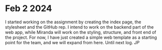 #   Feb 2 2024
I started working on the assignment by creating the index page, the stylesheet and the GitHub rep.
I intend to work on the backend part of the web app, while Miranda will work on the styling, structure, and front end of the project.
For now, I have just created a simple web template as a starting point for the team, and we will expand from here. Until next log.
       *JP*

